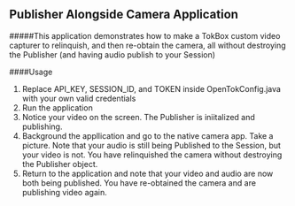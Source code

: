 ## Publisher Alongside Camera Application

#####This application demonstrates how to make a TokBox custom video capturer to relinquish, and then re-obtain the camera, all without destroying the Publisher (and having audio publish to your Session)

####Usage
1. Replace API\_KEY, SESSION\_ID, and TOKEN inside OpenTokConfig.java with your own valid credentials
2. Run the application
3. Notice your video on the screen. The Publisher is iniitalized and publishing.
4. Background the appllication and go to the native camera app. Take a picture. Note that your audio is still being Published to the Session, but your video is not. You have relinquished the camera without destroying the Publisher object.
5. Return to the application and note that your video and audio are now both being published. You have re-obtained the camera and are publishing video again.

